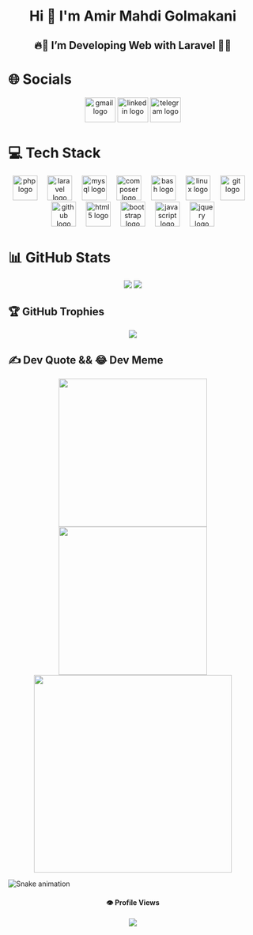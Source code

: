 <div align="center">

  # Hi 👋 I'm Amir Mahdi Golmakani
  ## 🔥🚀 I’m Developing Web with Laravel 🚀🔥
</div>

# 🌐 Socials
<div align="center">
  
  [<img src="https://raw.githubusercontent.com/maurodesouza/profile-readme-generator/master/src/assets/icons/social/gmail/default.svg" width="62" height="50" alt="gmail logo"  />](mailto:amirgoli6011@gmail.com)
  [<img src="https://raw.githubusercontent.com/maurodesouza/profile-readme-generator/master/src/assets/icons/social/linkedin/default.svg" width="62" height="50" alt="linkedin logo"  />](https://linkedin.com/in/amirgoli6011)
  [<img src="https://raw.githubusercontent.com/maurodesouza/profile-readme-generator/master/src/assets/icons/social/telegram/default.svg" width="62" height="50" alt="telegram logo"  />](https://t.me/amirgoli6011)
</div>

# 💻 Tech Stack
<div align="center">
  
  [<img src="https://cdn.jsdelivr.net/gh/devicons/devicon/icons/php/php-original.svg" height="50" alt="php logo"  />](https://github.com/amirgoli6011)
  <img width="12" />
  [<img src="https://cdn.simpleicons.org/laravel/FF2D20" height="50" alt="laravel logo"  />](https://github.com/amirgoli6011)
  <img width="12" />
  [<img src="https://cdn.jsdelivr.net/gh/devicons/devicon/icons/mysql/mysql-original.svg" height="50" alt="mysql logo"  />](https://github.com/amirgoli6011)
  <img width="12" />
  [<img src="https://cdn.jsdelivr.net/gh/devicons/devicon/icons/composer/composer-original.svg" height="50" alt="composer logo"  />](https://github.com/amirgoli6011)
  <img width="12" />
  [<img src="https://skillicons.dev/icons?i=bash" height="50" alt="bash logo"  />](https://github.com/amirgoli6011)
  <img width="12" />
  [<img src="https://cdn.jsdelivr.net/gh/devicons/devicon/icons/linux/linux-original.svg" height="50" alt="linux logo"  />](https://github.com/amirgoli6011)
  <img width="12" />
  [<img src="https://cdn.jsdelivr.net/gh/devicons/devicon/icons/git/git-original.svg" height="50" alt="git logo"  />](https://github.com/amirgoli6011)
  <img width="12" />
  [<img src="https://skillicons.dev/icons?i=github" height="50" alt="github logo"  />](https://github.com/amirgoli6011)
  <img width="12" />
  [<img src="https://cdn.jsdelivr.net/gh/devicons/devicon/icons/html5/html5-original.svg" height="50" alt="html5 logo"  />](https://github.com/amirgoli6011)
  <img width="12" />
  [<img src="https://cdn.jsdelivr.net/gh/devicons/devicon/icons/bootstrap/bootstrap-original.svg" height="50" alt="bootstrap logo"  />](https://github.com/amirgoli6011)
  <img width="12" />
  [<img src="https://cdn.jsdelivr.net/gh/devicons/devicon/icons/javascript/javascript-original.svg" height="50" alt="javascript logo"  />](https://github.com/amirgoli6011)
  <img width="12" />
  [<img src="https://cdn.jsdelivr.net/gh/devicons/devicon/icons/jquery/jquery-original.svg" height="50" alt="jquery logo"  />](https://github.com/amirgoli6011)
</div>

# 📊 GitHub Stats
<div align="center">
  
  [![](https://github-readme-streak-stats.herokuapp.com/?user=amirgoli6011&theme=dark&hide_border=false)](https://github.com/amirgoli6011)
  [![](https://github-readme-stats.vercel.app/api?username=amirgoli6011&theme=dark&hide_border=false&include_all_commits=false&count_private=true)](https://github.com/amirgoli6011)
</div>

## 🏆 GitHub Trophies
<div align="center">
  
  [![](https://github-profile-trophy.vercel.app/?username=amirgoli6011&theme=dark&no-frame=false&no-bg=false&margin-w=4)](https://github.com/amirgoli6011)
</div>

## ✍️ Dev Quote && 😂 Dev Meme

<div align="center">


  [<img src='https://quotes-github-readme.vercel.app/api?theme=nord&border=true&quote=Keep+it+simple,+stupid!&author=Kelly+Johnson' style="height:300px"/>](https://github.com/amirgoli6011)
  [<img src='https://codermemes.vercel.app' style="height:300px;"/>](https://github.com/amirgoli6011)
  <img src='https://codermemes.vercel.app/' style="height: 400px;"/>
</div>

<img src="https://raw.githubusercontent.com/gooli6011/gooli6011/output/snake.svg" alt="Snake animation" />

<div align="center">

  #### 👁️ Profile Views
  [<img src='https://profile-counter.glitch.me/amirgoli6011/count.svg?'/>](https://github.com/amirgoli6011)
</div>
